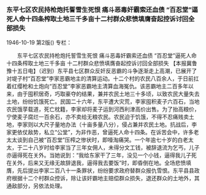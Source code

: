### 东平七区农民持枪炮托誓雪生死恨  痛斗恶毒奸霸索还血债  “百忍堂”逼死人命十四条榨取土地三千多亩十二村群众悲愤填膺奋起控诉讨回全部损失

1946-10-19
第2版()
专栏：

　　东平七区农民持枪炮托誓雪生死恨
    痛斗恶毒奸霸索还血债
    “百忍堂”逼死人命十四条榨取土地三千多亩
    十二村群众悲愤填膺奋起控诉讨回全部损失
    【本报冀鲁豫十五日电】（迟到）东平县七区群众反奸反恶霸的斗争逐渐走上高潮，已展开了对堤子村“百忍堂”李家恶霸地主的清算运动。十二个村的农民八百余人，于日前扛着红缨枪和土炮向“百忍堂”李家恶霸地主清算血海冤仇。该恶霸地主二百多年以来，由于囤积居奇，巧取豪夺的结果，兼并农民土地三十多顷，以致农民大量失去土地，纷纷饥饿死亡。民国二十六年，东平遭大灾荒，李家囤积麦子六百石，当地农民饿莩载道，死亡枕籍，李家却将麦子运到河西利津高价出售。为了抬高粮价，宁使麦子腐烂一百余石，亦不卖给无粮农民。农民迫于饥饿，不得不忍痛贱卖土地，李家则以大尺子量地办法（十亩多量八分），侵占兼并农民土地。抗战后，李家更依仗敌势，私立“公堂”，为非作恶，曾逼死人命十四条。在诉苦会中，许多老太太谈到自己被“百忍堂”压榨之惨状时，即嚎淘痛哭。一个年逾七十岁的白老太太，于二十八岁时给李家当了三年女佣人，未得分文工钱，被辞退流为乞丐，儿子亦逼得死在关外。当她说到：“我给东家干了三年，没见一个小钱，逼得我儿子死在关外，后来又无缘无故辞退我，逼得我去要饭”时，即昏倒在地。全场悲愤填膺，先后提出李家二百八十一条罪状，纷纷要求政府替群众报仇雪恨。东平县县政府根据十二个村群众控诉，除让该奸霸地主赔偿群众损失，退还群众的土地外，其通敌部分，另依法处理。
